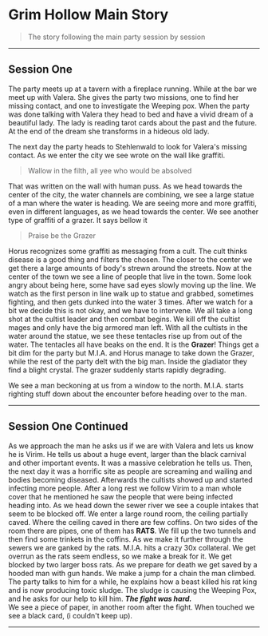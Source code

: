 # Grim Hollow Main Story
> The story following the main party session by session

---

## Session One
The party meets up at a tavern with a fireplace running. While at the bar we meet up with Valera.
She gives the party two missions, one to find her missing contact, and one to investigate the Weeping pox. 
When the party was done talking with Valera they head to bed and have a vivid dream of a beautiful lady.
The lady is reading tarot cards about the past and the future. At the end of the dream she transforms in a
hideous old lady. </br>

The next day the party heads to Stehlenwald to look for Valera's missing contact. As we enter the city we see wrote 
on the wall like graffiti.
> Wallow in the filth, all yee who would be absolved

That was written on the wall with human puss. As we head towards the center of the city, the water channels are 
combining, we see a large statue of a man where the water is heading. We are seeing more and more graffiti, 
even in different languages, as we head towards the center. We see another type of graffiti of a grazer. 
It says bellow it
> Praise be the Grazer

Horus recognizes some graffiti as messaging from a cult. The cult thinks disease is a good thing and filters the chosen.
The closer to the center we get there a large amounts of body's strewn around the streets. Now at the center of the town
we see a line of people that live in the town. Some look angry about being here, some have sad eyes slowly moving up the
line. We watch as the first person in line walk up to statue and grabbed, sometimes fighting, and then gets dunked into
the water 3 times. After we watch for a bit we decide this is not okay, and we have to intervene. We all take a long
shot at the cultist leader and then combat begins. We kill off the cultist mages and only have the big armored man left.
With all the cultists in the water around the statue, we see these tentacles rise up from out of the water. The 
tentacles all have beaks on the end. It is the **Grazer**! Things get a bit dim for the party but M.I.A. and Horus 
manage to take down the Grazer, while the rest of the party delt with the big man. Inside the gladiator they find a 
blight crystal. The grazer suddenly starts rapidly degrading.

We see a man beckoning at us from a window to the north. M.I.A. starts righting stuff down about the encounter before
heading over to the man.

---

## Session One Continued
As we approach the man he asks us if we are with Valera and lets us know he is Virim. He tells us about a huge event,
larger than the black carnival and other important events. It was a massive celebration he tells us. Then, the next day
it was a horrific site as people are screaming and wailing and bodies becoming diseased. Afterwards the cultists showed
up and started infecting more people. After a long rest we follow Virim to a man whole cover that he mentioned he saw
the people that were being infected heading into. As we head down the sewer river we see a couple intakes that seem to
be blocked off. We enter a large round room, the ceiling partially caved. Where the ceiling caved in there are few
coffins. On two sides of the room there are pipes, one of them has **RATS**. We fill up the two tunnels and then find
some trinkets in the coffins. As we make it further through the sewers we are ganked by the rats. M.I.A. hits a crazy
30x collateral. We get overrun as the rats seem endless, so we make a break for it. We get blocked by two larger boss
rats. As we prepare for death we get saved by a hooded man with gun hands. We make a jump for a chain the man climbed.
The party talks to him for a while, he explains how a beast killed his rat king and is now producing toxic sludge.
The sludge is causing the Weeping Pox, and he asks for our help to kill him. _**The fight was hard.**_</br>
We see a piece of paper, in another room after the fight. When touched we see a black card, (i couldn't keep up).

---

